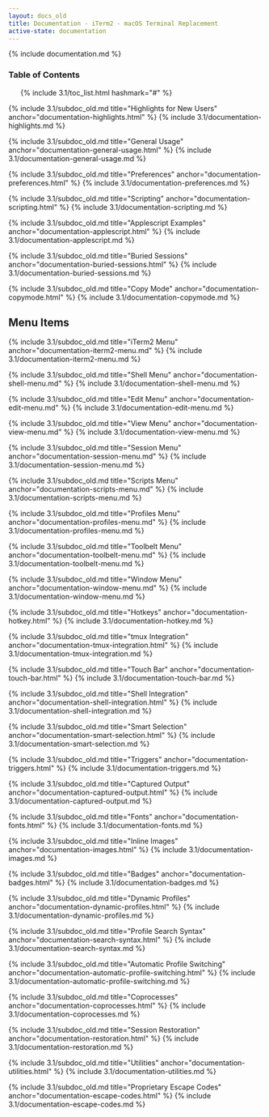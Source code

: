 ```yaml
---
layout: docs_old
title: Documentation - iTerm2 - macOS Terminal Replacement
active-state: documentation
---
```

{% include documentation.md %}

### Table of Contents
<UL>
{% include 3.1/toc_list.html hashmark="#" %}
</UL>

{% include 3.1/subdoc_old.md title="Highlights for New Users" anchor="documentation-highlights.html" %}
{% include 3.1/documentation-highlights.md %}

{% include 3.1/subdoc_old.md title="General Usage" anchor="documentation-general-usage.html" %}
{% include 3.1/documentation-general-usage.md %}

{% include 3.1/subdoc_old.md title="Preferences" anchor="documentation-preferences.html" %}
{% include 3.1/documentation-preferences.md %}

{% include 3.1/subdoc_old.md title="Scripting" anchor="documentation-scripting.html" %}
{% include 3.1/documentation-scripting.md %}

{% include 3.1/subdoc_old.md title="Applescript Examples" anchor="documentation-applescript.html" %}
{% include 3.1/documentation-applescript.md %}

{% include 3.1/subdoc_old.md title="Buried Sessions" anchor="documentation-buried-sessions.html" %}
{% include 3.1/documentation-buried-sessions.md %}

{% include 3.1/subdoc_old.md title="Copy Mode" anchor="documentation-copymode.html" %}
{% include 3.1/documentation-copymode.md %}

<a name="documentation-menu-items.html" />

## Menu Items

{% include 3.1/subdoc_old.md title="iTerm2 Menu" anchor="documentation-iterm2-menu.md" %}
{% include 3.1/documentation-iterm2-menu.md %}

{% include 3.1/subdoc_old.md title="Shell Menu" anchor="documentation-shell-menu.md" %}
{% include 3.1/documentation-shell-menu.md %}

{% include 3.1/subdoc_old.md title="Edit Menu" anchor="documentation-edit-menu.md" %}
{% include 3.1/documentation-edit-menu.md %}

{% include 3.1/subdoc_old.md title="View Menu" anchor="documentation-view-menu.md" %}
{% include 3.1/documentation-view-menu.md %}

{% include 3.1/subdoc_old.md title="Session Menu" anchor="documentation-session-menu.md" %}
{% include 3.1/documentation-session-menu.md %}

{% include 3.1/subdoc_old.md title="Scripts Menu" anchor="documentation-scripts-menu.md" %}
{% include 3.1/documentation-scripts-menu.md %}

{% include 3.1/subdoc_old.md title="Profiles Menu" anchor="documentation-profiles-menu.md" %}
{% include 3.1/documentation-profiles-menu.md %}

{% include 3.1/subdoc_old.md title="Toolbelt Menu" anchor="documentation-toolbelt-menu.md" %}
{% include 3.1/documentation-toolbelt-menu.md %}

{% include 3.1/subdoc_old.md title="Window Menu" anchor="documentation-window-menu.md" %}
{% include 3.1/documentation-window-menu.md %}

{% include 3.1/subdoc_old.md title="Hotkeys" anchor="documentation-hotkey.html" %}
{% include 3.1/documentation-hotkey.md %}

{% include 3.1/subdoc_old.md title="tmux Integration" anchor="documentation-tmux-integration.html" %}
{% include 3.1/documentation-tmux-integration.md %}

{% include 3.1/subdoc_old.md title="Touch Bar" anchor="documentation-touch-bar.html" %}
{% include 3.1/documentation-touch-bar.md %}

{% include 3.1/subdoc_old.md title="Shell Integration" anchor="documentation-shell-integration.html" %}
{% include 3.1/documentation-shell-integration.md %}

{% include 3.1/subdoc_old.md title="Smart Selection" anchor="documentation-smart-selection.html" %}
{% include 3.1/documentation-smart-selection.md %}

{% include 3.1/subdoc_old.md title="Triggers" anchor="documentation-triggers.html" %}
{% include 3.1/documentation-triggers.md %}

{% include 3.1/subdoc_old.md title="Captured Output" anchor="documentation-captured-output.html" %}
{% include 3.1/documentation-captured-output.md %}

{% include 3.1/subdoc_old.md title="Fonts" anchor="documentation-fonts.html" %}
{% include 3.1/documentation-fonts.md %}

{% include 3.1/subdoc_old.md title="Inline Images" anchor="documentation-images.html" %}
{% include 3.1/documentation-images.md %}

{% include 3.1/subdoc_old.md title="Badges" anchor="documentation-badges.html" %}
{% include 3.1/documentation-badges.md %}

{% include 3.1/subdoc_old.md title="Dynamic Profiles" anchor="documentation-dynamic-profiles.html" %}
{% include 3.1/documentation-dynamic-profiles.md %}

{% include 3.1/subdoc_old.md title="Profile Search Syntax" anchor="documentation-search-syntax.html" %}
{% include 3.1/documentation-search-syntax.md %}

{% include 3.1/subdoc_old.md title="Automatic Profile Switching" anchor="documentation-automatic-profile-switching.html" %}
{% include 3.1/documentation-automatic-profile-switching.md %}

{% include 3.1/subdoc_old.md title="Coprocesses" anchor="documentation-coprocesses.html" %}
{% include 3.1/documentation-coprocesses.md %}

{% include 3.1/subdoc_old.md title="Session Restoration" anchor="documentation-restoration.html" %}
{% include 3.1/documentation-restoration.md %}

{% include 3.1/subdoc_old.md title="Utilities" anchor="documentation-utilities.html" %}
{% include 3.1/documentation-utilities.md %}

{% include 3.1/subdoc_old.md title="Proprietary Escape Codes" anchor="documentation-escape-codes.html" %}
{% include 3.1/documentation-escape-codes.md %}
